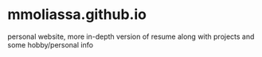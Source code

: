 # mmoliassa.github.io
personal website, more in-depth version of resume along with projects and some hobby/personal info
